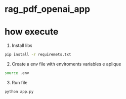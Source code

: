 # rag_pdf_openai_app

# how execute

1. Install libs
```bash
pip install -r requiremets.txt

```

2. Create a env file with enviroments variables e aplique
```bash
source .env

```

3. Run file
```bash
python app.py

```

